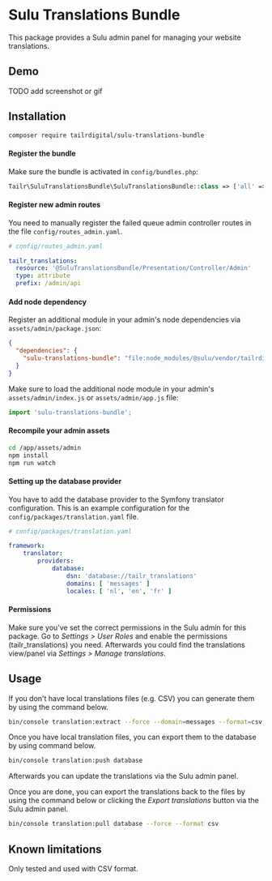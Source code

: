 # Sulu Translations Bundle

This package provides a Sulu admin panel for managing your website translations.

## Demo

TODO add screenshot or gif

## Installation

```sh
composer require tailrdigital/sulu-translations-bundle
```

#### Register the bundle
Make sure the bundle is activated in `config/bundles.php`:

```php
Tailr\SuluTranslationsBundle\SuluTranslationsBundle::class => ['all' => true]
```

#### Register new admin routes

You need to manually register the failed queue admin controller routes in the file `config/routes_admin.yaml`.

```yaml
# config/routes_admin.yaml

tailr_translations:
  resource: '@SuluTranslationsBundle/Presentation/Controller/Admin'
  type: attribute
  prefix: /admin/api
```

#### Add node dependency

Register an additional module in your admin's node dependencies via `assets/admin/package.json`:

```json
{
  "dependencies": {
    "sulu-translations-bundle": "file:node_modules/@sulu/vendor/tailrdigital/sulu-translations-bundle/assets/admin"
  }  
}
```

Make sure to load the additional node module in your admin's `assets/admin/index.js` or `assets/admin/app.js` file:

```js
import 'sulu-translations-bundle';
```

#### Recompile your admin assets

```sh
cd /app/assets/admin
npm install
npm run watch
```

#### Setting up the database provider

You have to add the database provider to the Symfony translator configuration. This is an example configuration for the `config/packages/translation.yaml` file.

```yaml
# config/packages/translation.yaml

framework:
    translator:
        providers:
            database:
                dsn: 'database://tailr_translations'
                domains: [ 'messages' ]
                locales: [ 'nl', 'en', 'fr' ]
```

#### Permissions

Make sure you've set the correct permissions in the Sulu admin for this package. Go to _Settings > User Roles_ and enable the permissions (tailr_translations) you need. Afterwards you could find the translations view/panel via _Settings > Manage translations_.

## Usage

If you don't have local translations files (e.g. CSV) you can generate them by using the command below.

```sh
bin/console translation:extract --force --domain=messages --format=csv
```

Once you have local translation files, you can export them to the database by using command below.

```sh
bin/console translation:push database 
```

Afterwards you can update the translations via the Sulu admin panel. 

Once you are done, you can export the translations back to the files by using the command below or clicking the _Export translations_ button via the Sulu admin panel.

```sh
bin/console translation:pull database --force --format csv
```

## Known limitations

Only tested and used with CSV format.